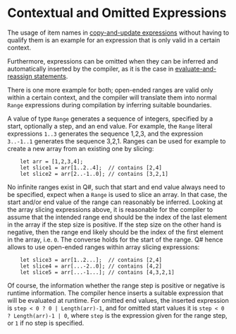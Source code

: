 # Contextual and Omitted Expressions

The usage of item names in [copy-and-update expressions](https://github.com/microsoft/qsharp-language/blob/main/Specifications/Language/3_Expressions/CopyAndUpdateExpressions.md#copy-and-update-expressions) without having to qualify them is an example for an expression that is only valid in a certain context.

Furthermore, expressions can be omitted when they can be inferred and automatically inserted by the compiler, as it is the case in [evaluate-and-reassign statements](https://github.com/microsoft/qsharp-language/blob/main/Specifications/Language/2_Statements/VariableDeclarationsAndReassignments.md#evaluate-and-reassign-statements).

There is one more example for both; open-ended ranges are valid only within a certain context, and the compiler will translate them into normal `Range` expressions during compilation by inferring suitable boundaries. 

A value of type `Range` generates a sequence of integers, specified by a start, optionally a step, and an end value. For example, the `Range` literal expressions `1..3` generates the sequence 1,2,3, and the expression `3..-1..1` generates the sequence 3,2,1. Ranges can be used for example to create a new array from an existing one by slicing: 
```qsharp
    let arr = [1,2,3,4];
    let slice1 = arr[1..2..4];  // contains [2,4] 
    let slice2 = arr[2..-1..0]; // contains [3,2,1]
```
No infinite ranges exist in Q#, such that start and end value always need to be specified, expect when a `Range` is used to slice an array. In that case, the start and/or end value of the range can reasonably be inferred. Looking at the array slicing expressions above, it is reasonable for the compiler to assume that the intended range end should be the index of the last element in the array if the step size is positive. If the step size on the other hand is negative, then the range end likely should be the index of the first element in the array, i.e. `0`. The converse holds for the start of the range. 
Q# hence allows to use open-ended ranges within array slicing expressions: 
```qsharp
    let slice3 = arr[1..2...];  // contains [2,4]
    let slice4 = arr[...-2..0]; // contains [4,2]
    let slice5 = arr[...-1...]; // contains [4,3,2,1]
```

Of course, the information whether the range step is positive or negative is runtime information. The compiler hence inserts a suitable expression that will be evaluated at runtime. For omitted end values, the inserted expression is `step < 0 ? 0 | Length(arr)-1`, and for omitted start values it is `step < 0 ? Length(arr)-1 | 0`, where `step` is the expression given for the range step, or `1` if no step is specified. 
